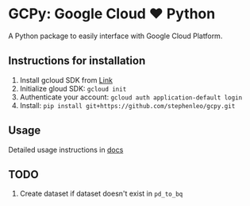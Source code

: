 # GCPy: Google Cloud ♥ Python 

A Python package to easily interface with Google Cloud Platform.

## Instructions for installation
1. Install gcloud SDK from [Link](https://cloud.google.com/sdk/docs/install)
2. Initialize gloud SDK: `gcloud init`
3. Authenticate your account: `gcloud auth application-default login`
4. Install: `pip install git+https://github.com/stephenleo/gcpy.git`

## Usage
Detailed usage instructions in [docs](docs/docs.ipynb)


## TODO
1. Create dataset if dataset doesn't exist in `pd_to_bq`
